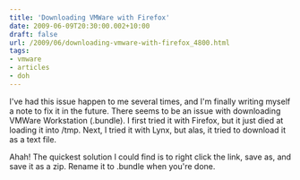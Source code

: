 ```yaml
---
title: 'Downloading VMWare with Firefox'
date: 2009-06-09T20:30:00.002+10:00
draft: false
url: /2009/06/downloading-vmware-with-firefox_4800.html
tags: 
- vmware
- articles
- doh
---
```


I've had this issue happen to me several times, and I'm finally writing myself a note to fix it in the future. There seems to be an issue with downloading VMWare Workstation (.bundle). I first tried it with Firefox, but it just died at loading it into /tmp. Next, I tried it with Lynx, but alas, it tried to download it as a text file.

Ahah! The quickest solution I could find is to right click the link, save as, and save it as a zip. Rename it to .bundle when you're done.
